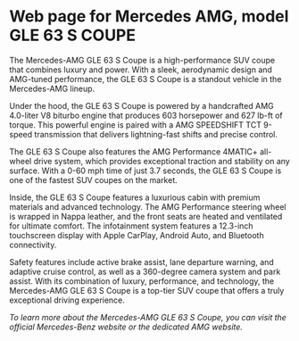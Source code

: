 # Web page for Mercedes AMG, model GLE 63 S COUPE
The Mercedes-AMG GLE 63 S Coupe is a high-performance SUV coupe that combines luxury and power. With a sleek, aerodynamic design and AMG-tuned performance, the GLE 63 S Coupe is a standout vehicle in the Mercedes-AMG lineup.

Under the hood, the GLE 63 S Coupe is powered by a handcrafted AMG 4.0-liter V8 biturbo engine that produces 603 horsepower and 627 lb-ft of torque. This powerful engine is paired with a AMG SPEEDSHIFT TCT 9-speed transmission that delivers lightning-fast shifts and precise control.

The GLE 63 S Coupe also features the AMG Performance 4MATIC+ all-wheel drive system, which provides exceptional traction and stability on any surface. With a 0-60 mph time of just 3.7 seconds, the GLE 63 S Coupe is one of the fastest SUV coupes on the market.

Inside, the GLE 63 S Coupe features a luxurious cabin with premium materials and advanced technology. The AMG Performance steering wheel is wrapped in Nappa leather, and the front seats are heated and ventilated for ultimate comfort. The infotainment system features a 12.3-inch touchscreen display with Apple CarPlay, Android Auto, and Bluetooth connectivity.

Safety features include active brake assist, lane departure warning, and adaptive cruise control, as well as a 360-degree camera system and park assist. With its combination of luxury, performance, and technology, the Mercedes-AMG GLE 63 S Coupe is a top-tier SUV coupe that offers a truly exceptional driving experience. 

*To learn more about the Mercedes-AMG GLE 63 S Coupe, you can visit the official Mercedes-Benz website or the dedicated AMG website.*
